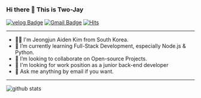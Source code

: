 

### Hi there 👋 This is Two-Jay
[![velog Badge](https://img.shields.io/badge/-Velog--Link-1ca0f1?style=round-square&logo=velog&logoColor=white&link=https://velog.io/@two_jay)](https://velog.io/@two_jay) [![Gmail Badge](https://img.shields.io/badge/-djeeee1272@gmail.com-c14438?style=round-square&logo=Gmail&logoColor=white&link=mailto:djeeee1272@gmail.com)](mailto:djeeee1272@gmail.com) [![Hits](https://hits.seeyoufarm.com/api/count/incr/badge.svg?url=https%3A%2F%2Fgithub.com%2FTwo-Jay%2Fhit-counter&count_bg=%2382D57F&title_bg=%237AD9ED&icon=&icon_color=%23E7E7E7&title=visits&edge_flat=false)](https://hits.seeyoufarm.com)
***********************************

- 🧑‍💻 I'm Jeongjun Aiden Kim from South Korea.
- 📖 I’m currently learning Full-Stack Development, especially Node.js & Python.
- 👀 I’m looking to collaborate on Open-source Projects.
- 🏢 I'm looking for work position as a junior back-end developer
- 📩 Ask me anything by email if you want.

***********************************

![github stats](https://github-readme-stats.vercel.app/api?username=Two-Jay&show_icons=true)

